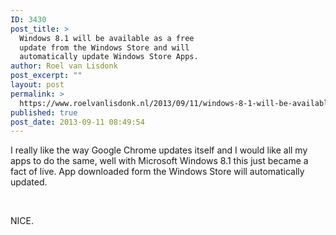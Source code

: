 ```yaml
---
ID: 3430
post_title: >
  Windows 8.1 will be available as a free
  update from the Windows Store and will
  automatically update Windows Store Apps.
author: Roel van Lisdonk
post_excerpt: ""
layout: post
permalink: >
  https://www.roelvanlisdonk.nl/2013/09/11/windows-8-1-will-be-available-as-a-free-update-from-the-windows-store-and-will-automatically-update-windows-store-apps/
published: true
post_date: 2013-09-11 08:49:54
---
```

<p>I really like the way Google Chrome updates itself and I would like all my apps to do the same, well with Microsoft Windows 8.1 this just became a fact of live. App downloaded form the Windows Store will automatically updated.</p>  <p>&#160;</p>  <p>NICE.</p>